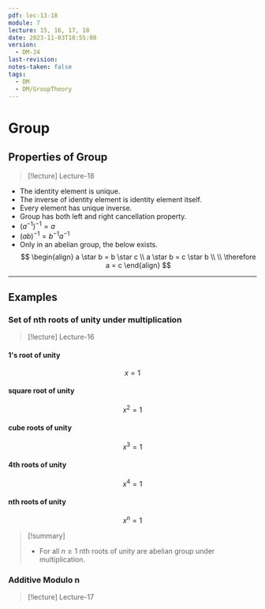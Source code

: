 ```yaml
---
pdf: lec-13-18
module: 7
lecture: 15, 16, 17, 18
date: 2023-11-03T10:55:00
version:
  - DM-24
last-revision: 
notes-taken: false
tags:
  - DM
  - DM/GroupTheory
---
```

# Group


## Properties of Group
> [!lecture] Lecture-18
- The identity element is unique.
- The inverse of identity element is identity element itself.
- Every element has unique inverse.
- Group has both left and right cancellation property.
- $(a^{-1})^{-1} = a$ 
- $(ab)^{-1} = b^{-1}a^{-1}$ 
- Only in an abelian group, the below exists.
$$
\begin{align}
a \star b = b \star c \\
a \star b = c \star b \\ \\
\therefore a = c
\end{align}
$$

---
## Examples
### Set of nth roots of unity under multiplication
> [!lecture] Lecture-16

#### 1's root of unity
$$
x = 1
$$

#### square root of unity
$$
x ^2 = 1
$$

#### cube roots of unity
$$
x ^ 3 = 1
$$

#### 4th roots of unity
$$
x^4 = 1
$$


#### nth roots of unity
$$x ^ n = 1$$

> [!summary] 
>  - For all $n \ge 1$ nth roots of unity are abelian group under multiplication.


### Additive Modulo n
> [!lecture] Lecture-17

